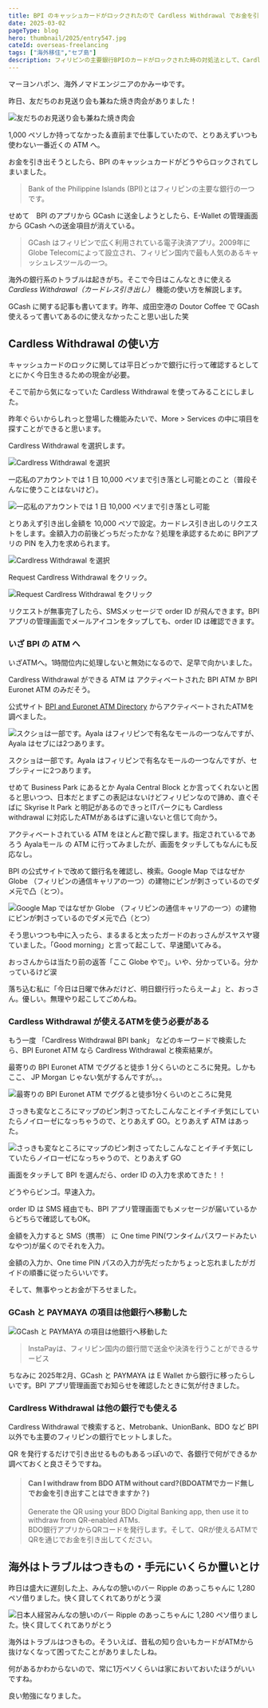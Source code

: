```yaml
---
title: BPI のキャッシュカードがロックされたので Cardless Withdrawal でお金を引き出した話
date: 2025-03-02
pageType: blog
hero: thumbnail/2025/entry547.jpg
cateId: overseas-freelancing
tags: ["海外移住","セブ島"]
description: フィリピンの主要銀行BPIのカードがロックされた時の対処法として、Cardless Withdrawalの使い方を詳しく解説。GCashの送金トラブルもカバーし、緊急時に役立つ情報を提供します。海外生活でのトラブルを乗り切るためのヒント満載。
---
```

マーヨンハポン、海外ノマドエンジニアのかみーゆです。

昨日、友だちのお見送り会も兼ねた焼き肉会がありました！

![友だちのお見送り会も兼ねた焼き肉会](images/03/entry547-12.jpg)

1,000 ペソしか持ってなかった＆直前まで仕事していたので、とりあえずいつも使わない一番近くの ATM へ。

お金を引き出そうとしたら、BPI のキャッシュカードがどうやらロックされてしまいました。
> Bank of the Philippine Islands (BPI)とはフィリピンの主要な銀行の一つです。

せめて　BPI のアプリから GCash に送金しようとしたら、E-Wallet の管理画面から GCash への送金項目が消えている。

> GCash はフィリピンで広く利用されている電子決済アプリ。2009年にGlobe Telecomによって設立され、フィリピン国内で最も人気のあるキャッシュレスツールの一つ。

<msg txt="。。。あ、詰んだ。なんて日だ。。。"></msg>

海外の銀行系のトラブルは起きがち。そこで今日はこんなときに使える *Cardless Withdrawal（カードレス引き出し）* 機能の使い方を解説します。

<prof></prof>

GCash に関する記事も書いてます。昨年、成田空港の Doutor Coffee で GCash 使えるって書いてあるのに使えなかったこと思い出した笑

<card slug="entry512"></card>

## Cardless Withdrawal の使い方
キャッシュカードのロックに関しては平日どっかで銀行に行って確認するとしてとにかく今日生きるための現金が必要。

そこで前から気になっていた Cardless Withdrawal を使ってみることにしました。

<msg txt="Withdrawal は銀行口座からのお金の引き出し以外にも、引きこもりという意味もあります。"></msg>

昨年ぐらいからしれっと登場した機能みたいで、More > Services の中に項目を探すことができると思います。

Cardlress Withdrawal を選択します。

![Cardlress Withdrawal を選択](./images/03/entry547-3.jpg)

一応私のアカウントでは 1 日 10,000 ペソまで引き落とし可能とのこと（普段そんなに使うことはないけど）。

![一応私のアカウントでは 1 日 10,000 ペソまで引き落とし可能](./images/03/entry547-4.jpg)

とりあえず引き出し金額を 10,000 ペソで設定。カードレス引き出しのリクエストをします。金額入力の前後どっちだったかな？処理を承認するために BPIアプリの PIN を入力を求められます。

![Cardlress Withdrawal を選択](./images/03/entry547-2.jpg)

Request Cardlress Withdrawal をクリック。

![Request Cardlress Withdrawal をクリック](./images/03/entry547-1.jpg)

リクエストが無事完了したら、SMSメッセージで order ID が飛んできます。BPIアプリの管理画面でメールアイコンをタップしても、order ID は確認できます。

### いざ BPI の ATM へ
いざATMへ。1時間位内に処理しないと無効になるので、足早で向かいました。

Cardlress Withdrawal ができる ATM は アクティベートされた BPI ATM か BPI Euronet ATM のみだそう。

公式サイト [BPI and Euronet ATM Directory](https://www.bpi.com.ph/personal/bank/digital-banking/ATM-and-CAM/bpi-euronet-atms/directory) からアクティベートされたATMを調べました。

<msg txt="どれや、、、詳しい住所とどこに設置してあるかまで明記してよ笑"></msg>

![スクショは一部です。Ayala はフィリピンで有名なモールの一つなんですが、Ayala はセブには2つあります。](./images/03/entry547-8.jpg)

スクショは一部です。Ayala はフィリピンで有名なモールの一つなんですが、セブシティーに2つあります。

せめて Business Park にあるとか Ayala Central Block とか言ってくれないと困ると思いつつ、日本だとまずこの表記はないけどフィリピンなので諦め、直ぐそばに Skyrise It Park と明記があるのできっとITパークにも Cardless withdrawal に対応したATMがあるはずに違いないと信じて向かう。

アクティベートされている ATM をほとんど勘で探します。指定されているであろう Ayalaモール の ATM に行ってみましたが、画面をタッチしてもなんにも反応なし。

BPI の公式サイトで改めて銀行名を確認し、検索。Google Map ではなぜか Globe （フィリピンの通信キャリアの一つ）の建物にピンが刺さっているのでダメ元で凸（とつ）。

![Google Map ではなぜか Globe （フィリピンの通信キャリアの一つ）の建物にピンが刺さっているのでダメ元で凸（とつ）](./images/03/entry547-5.jpg)

<msg txt="ここ絶対ちゃうやろ。。。フィリピン住んで6年の私の直感が言っている。<br>My gut says there is no ACTIVATED ATM for cardless withdrawal..."></msg>

そう思いつつも中に入ったら、まるまると太ったガードのおっさんがスヤスヤ寝ていました。「Good morning」と言って起こして、早速聞いてみる。

おっさんからは当たり前の返答「ここ Globe やで」。いや、分かっている。分かっているけど涙

落ち込む私に「今日は日曜で休みだけど、明日銀行行ったらえーよ」と、おっさん。優しい。無理やり起こしてごめんね。

### Cardless Withdrawal が使えるATMを使う必要がある

もう一度 「Cardlress Withdrawal BPI bank」 などのキーワードで検索したら、BPI Euronet ATM なら Cardlress Withdrawal と検索結果が。

<msg txt="あ、そうやった。BPI Euronet ATM なら Cardlress Withdrawal できるってさっきも言うとったわ。"></msg>

最寄りの BPI Euronet ATM でググると徒歩 1 分くらいのところに発見。しかもここ、 JP Morgan じゃない気がするんですが。。。

![最寄りの BPI Euronet ATM でググると徒歩1分くらいのところに発見](./images/03/entry547-9.jpg)

さっきも変なところにマップのピン刺さってたしこんなことイチイチ気にしていたらノイローゼになっちゃうので、とりあえず GO。とりあえず ATM はあった。

![さっきも変なところにマップのピン刺さってたしこんなことイチイチ気にしていたらノイローゼになっちゃうので、とりあえず GO](./images/03/entry547-7.jpg)

<msg txt="私の住むITパークめっちゃ狭いんだけど、どんだけATMあるん。"></msg>

画面をタッチして BPI を選んだら、order ID の入力を求めてきた！！

どうやらビンゴ。早速入力。

order ID は SMS 経由でも、BPI アプリ管理画面でもメッセージが届いているからどちらで確認してもOK。

金額を入力すると SMS（携帯） に One time PIN(ワンタイムパスワードみたいなやつ)が届くのでそれを入力。

金額の入力か、One time PIN パスの入力が先だったかちょっと忘れましたがガイドの順番に従ったらいいです。

そして、無事やっとお金が下ろせました。

### GCash と PAYMAYA の項目は他銀行へ移動した

![GCash と PAYMAYA の項目は他銀行へ移動した](./images/03/entry547-10.jpg)

> InstaPayは、フィリピン国内の銀行間で送金や決済を行うことができるサービス

ちなみに 2025年2月、GCash と PAYMAYA は E Wallet から銀行に移ったらしいです。BPI アプリ管理画面でお知らせを確認したときに気が付きました。

### Cardlress Withdrawal は他の銀行でも使える

Cardlress Withdrawal で検索すると、Metrobank、UnionBank、BDO など BPI 以外でも主要のフィリピンの銀行でヒットしました。

QR を発行するだけで引き出せるものもあるっぽいので、各銀行で何ができるか調べておくと良さそうですね。
> #### Can I withdraw from BDO ATM without card?(BDOATMでカード無しでお金を引き出すことはできますか？)
> Generate the QR using your BDO Digital Banking app, then use it to withdraw from QR-enabled ATMs.<br>
> BDO銀行アプリからQRコードを発行します。そして、QRが使えるATMでQRを通じでお金を引き出してください。

## 海外はトラブルはつきもの・手元にいくらか置いとけ

昨日は盛大に遅刻した上、みんなの憩いのバー Ripple のあっこちゃんに 1,280 ペソ借りました。快く貸してくれてありがとう涙

![日本人経営みんなの憩いのバー Ripple のあっこちゃんに 1,280 ペソ借りました。快く貸してくれてありがとう](./images/03/entry547-11.jpg)

海外はトラブルはつきもの。そういえば、昔私の知り合いもカードがATMから抜けなくなって困ってたことがありましたしね。

何があるかわからないので、常に1万ペソくらいは家においておいたほうがいいですね。

良い勉強になりました。
